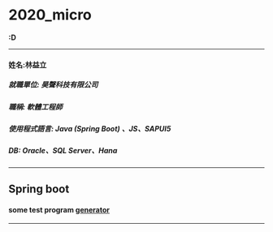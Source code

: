 # 2020_micro

**:D**

---
#### 姓名:林益立

##### 就職單位: 昊聲科技有限公司

##### 職稱: 軟體工程師

##### 使用程式語言: Java (Spring Boot) 、JS、SAPUI5

##### DB: Oracle、SQL Server、Hana

---

## Spring boot
#### some test program [generator](https://github.com/LiyLinL/JavaWork/tree/master/generator)
---
